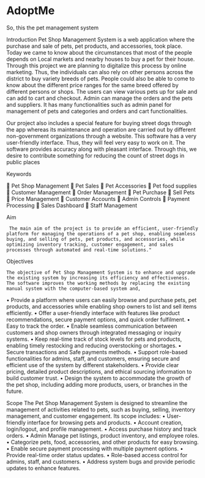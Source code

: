 # AdoptMe
So, this the pet management system 

Introduction
Pet Shop Management System is a web application where the purchase and sale of pets, pet products, and accessories, took place. Today we came to know about the circumstances that most of the people depends on Local markets and nearby houses to buy a pet for their house. Through this project we are planning to digitalize this process by online marketing. Thus, the individuals can also rely on other persons across the district to buy variety breeds of pets. People could also be able to come to know about the different price ranges for the same breed offered by different persons or shops. The users can view various pets up for sale and can add to cart and checkout. Admin can manage the orders and the pets and suppliers. It has many functionalities such as admin panel for management of pets and categories and orders and cart functionalities.

 Our project also includes a special feature for buying street dogs through the app whereas its maintenance and operation are carried out by different non-government organizations through a website. This software has a very user-friendly interface. Thus, they will feel very easy to work on it. The software provides accuracy along with pleasant interface. Through this, we desire to contribute something for reducing the count of street dogs in public places 


Keywords

	Pet Shop Management
	Pet Sales
	Pet Accessories
	Pet food supplies
	Customer Management
	Order Management
	Pet Purchase
	Sell Pets
	Price Management
	Customer Accounts
	Admin Controls
	Payment Processing
	Sales Dashboard
	Staff Management

Aim

	 The main aim of the project is to provide an efficient, user-friendly platform for managing the operations of a pet shop, enabling seamless buying, and selling of pets, pet products, and accessories, while optimizing inventory tracking, customer engagement, and sales processes through automated and real-time solutions."



Objectives

	The objective of Pet Shop Management System is to enhance and upgrade the existing system by increasing its efficiency and effectiveness. The software improves the working methods by replacing the existing manual system with the computer-based system and,
 
•	Provide a platform where users can easily browse and purchase pets, pet products, and accessories while enabling shop owners to list and sell items efficiently.
•	Offer a user-friendly interface with features like product recommendations, secure payment options, and quick order fulfilment.
•	Easy to track the order.
•	Enable seamless communication between customers and shop owners through integrated messaging or inquiry systems.
•	Keep real-time track of stock levels for pets and products, enabling timely restocking and reducing overstocking or shortages.
•	Secure transactions and Safe payments methods.
•	Support role-based functionalities for admins, staff, and customers, ensuring secure and efficient use of the system by different stakeholders.
•	Provide clear pricing, detailed product descriptions, and ethical sourcing information to build customer trust.
•	Design the system to accommodate the growth of the pet shop, including adding more products, users, or branches in the future.


Scope
The Pet Shop Management System is designed to streamline the management of activities related to pets, such as buying, selling, inventory management, and customer engagement. Its scope includes:
•	User-friendly interface for browsing pets and products.
•	Account creation, login/logout, and profile management.
•	Access purchase history and track orders.
•	Admin Manage pet listings, product inventory, and employee roles.
•	Categorize pets, food, accessories, and other products for easy browsing.
•	Enable secure payment processing with multiple payment options.
•	Provide real-time order status updates.
•	Role-based access control for admins, staff, and customers.
•	Address system bugs and provide periodic updates to enhance features.
